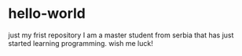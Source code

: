 # hello-world
just my frist repository
I am a master student from serbia that has just started learning programming. wish me luck!
